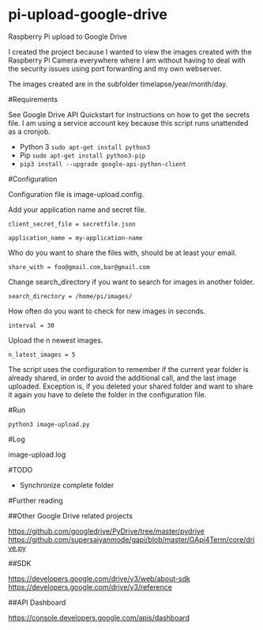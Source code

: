 # pi-upload-google-drive
Raspberry Pi upload to Google Drive

I created the project because I wanted to view the images created with the Raspberry Pi Camera everywhere where I am without having to deal with the security issues using port forwarding and my own webserver.

The images created are in the subfolder timelapse/year/month/day.

#Requirements

See Google Drive API Quickstart for instructions on how to get the secrets file.
I am using a service account key because this script runs unattended as a cronjob.

- Python 3 `sudo apt-get install python3`
- Pip `sudo apt-get install python3-pip`
- `pip3 install --upgrade google-api-python-client`

#Configuration

Configuration file is image-upload.config.

Add your application name and secret file.

`client_secret_file = secretfile.json`

`application_name = my-application-name`


Who do you want to share the files with, should be at least your email.

`share_with = foo@gmail.com,bar@gmail.com`


Change search_directory if you want to search for images in another folder.

`search_directory = /home/pi/images/`


How often do you want to check for new images in seconds.

`interval = 30`

Upload the n newest images.

`n_latest_images = 5`

The script uses the configuration to remember if the current year folder is already shared, in order to avoid the additional call, and the last image uploaded.
Exception is, if you deleted your shared folder and want to share it again you have to delete the folder in the configuration file.

#Run

`python3 image-upload.py`

#Log

image-upload.log

#TODO

 - Synchronize complete folder

#Further reading

##Other Google Drive related projects

https://github.com/googledrive/PyDrive/tree/master/pydrive
https://github.com/supersaiyanmode/gapi/blob/master/GApi4Term/core/drive.py

##SDK

https://developers.google.com/drive/v3/web/about-sdk
https://developers.google.com/drive/v3/reference

##API Dashboard

https://console.developers.google.com/apis/dashboard
